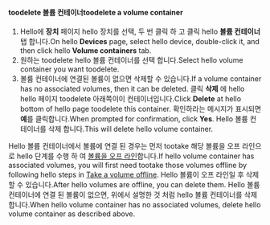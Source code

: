 <!--author=SharS last changed: 9/16/15-->

#### <a name="toodelete-a-volume-container"></a><span data-ttu-id="22457-101">toodelete 볼륨 컨테이너</span><span class="sxs-lookup"><span data-stu-id="22457-101">toodelete a volume container</span></span>
1. <span data-ttu-id="22457-102">Hello에 **장치** 페이지 hello 장치를 선택, 두 번 클릭 하 고 클릭 hello **볼륨 컨테이너** 탭 합니다.</span><span class="sxs-lookup"><span data-stu-id="22457-102">On hello **Devices** page, select hello device, double-click it, and then click hello **Volume containers** tab.</span></span>
2. <span data-ttu-id="22457-103">원하는 toodelete hello 볼륨 컨테이너를 선택 합니다.</span><span class="sxs-lookup"><span data-stu-id="22457-103">Select hello volume container you want toodelete.</span></span>
3. <span data-ttu-id="22457-104">볼륨 컨테이너에 연결된 볼륨이 없으면 삭제할 수 있습니다.</span><span class="sxs-lookup"><span data-stu-id="22457-104">If a volume container has no associated volumes, then it can be deleted.</span></span> <span data-ttu-id="22457-105">클릭 **삭제** 에 hello hello 페이지 toodelete 아래쪽이이 컨테이너입니다.</span><span class="sxs-lookup"><span data-stu-id="22457-105">Click **Delete** at hello bottom of hello page toodelete this container.</span></span> <span data-ttu-id="22457-106">확인하라는 메시지가 표시되면 **예**를 클릭합니다.</span><span class="sxs-lookup"><span data-stu-id="22457-106">When prompted for confirmation, click **Yes**.</span></span> <span data-ttu-id="22457-107">Hello 볼륨 컨테이너를 삭제 합니다.</span><span class="sxs-lookup"><span data-stu-id="22457-107">This will delete hello volume container.</span></span>

<span data-ttu-id="22457-108">Hello 볼륨 컨테이너에서 볼륨에 연결 된 경우는 먼저 tootake 해당 볼륨을 오프 라인으로 hello 단계를 수행 하 여 [볼륨을 오프 라인](../articles/storsimple/storsimple-manage-volumes.md#take-a-volume-offline)합니다.</span><span class="sxs-lookup"><span data-stu-id="22457-108">If hello volume container has associated volumes, you will first need tootake those volumes offline by following hello steps in [Take a volume offline](../articles/storsimple/storsimple-manage-volumes.md#take-a-volume-offline).</span></span> <span data-ttu-id="22457-109">Hello 볼륨이 오프 라인일 후 삭제할 수 있습니다.</span><span class="sxs-lookup"><span data-stu-id="22457-109">After hello volumes are offline, you can delete them.</span></span> <span data-ttu-id="22457-110">Hello 볼륨 컨테이너에 연결 된 볼륨이 없으면, 위에서 설명한 것 처럼 hello 볼륨 컨테이너를 삭제 합니다.</span><span class="sxs-lookup"><span data-stu-id="22457-110">When hello volume container has no associated volumes, delete hello volume container as described above.</span></span>

